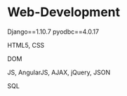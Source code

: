 # Web-Development
Django==1.10.7
pyodbc==4.0.17

HTML5, CSS

DOM

JS, AngularJS, AJAX, jQuery, JSON

SQL
